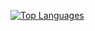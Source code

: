 [![Top Languages](https://github-readme-stats.vercel.app/api/top-langs/?username=michaelmkrtch&layout=donut&langs_count=6&hide=html,javascript,mdx)](https://github.com/anuraghazra/github-readme-stats)
